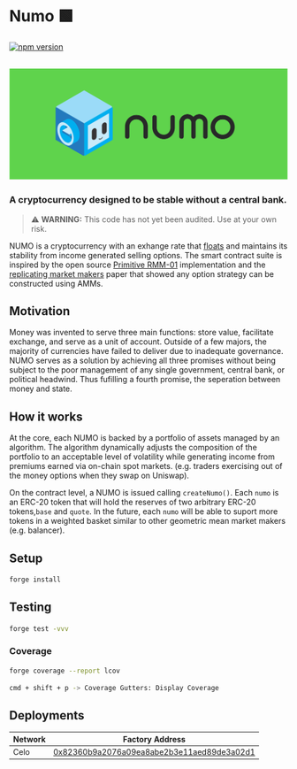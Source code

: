 # Numo 🟩 

[![npm version](https://img.shields.io/npm/v/@numotrade/numo/latest.svg)](https://www.npmjs.com/package/@numotrade/numo/v/latest)

<div align="center">
  <br />
  <a href="https://optimism.io"><img alt="Numo" src="./image/numo_readme.png" width=600></a>
  <br />
</div>

### A cryptocurrency designed to be stable without a central bank.

> ⚠️ **WARNING:** This code has not yet been audited. Use at your own risk.

NUMO is a cryptocurrency with an exhange rate that [floats](https://en.wikipedia.org/wiki/Floating_exchange_rate) and maintains its stability from income generated selling options. The smart contract suite is inspired by the open source [Primitive RMM-01](https://github.com/primitivefinance/rmm) implementation and the [replicating market makers](https://arxiv.org/abs/2103.14769) paper that showed any option strategy can be constructed using AMMs.

## Motivation

Money was invented to serve three main functions: store value, facilitate exchange, and serve as a unit of account. Outside of a few majors, the majority of currencies have failed to deliver due to inadequate governance. NUMO serves as a solution by achieving all three promises without being subject to the poor management of any single government, central bank, or political headwind. Thus fufilling a fourth promise, the seperation between money and state.

## How it works

At the core, each NUMO is backed by a portfolio of assets managed by an algorithm. The algorithm dynamically adjusts the composition of the portfolio to an acceptable level of volatility while generating income from premiums earned via on-chain spot markets. (e.g. traders exercising out of the money options when they swap on Uniswap). 

On the contract level, a NUMO is issued calling `createNumo()`. Each `numo` is an ERC-20 token that will hold the reserves of two arbitrary ERC-20 tokens,`base` and `quote`. In the future, each `numo` will be able to suport more tokens in a weighted basket similar to other geometric mean market makers (e.g. balancer).

## Setup

```bash
forge install
```

## Testing

```bash
forge test -vvv
```

### Coverage

```bash
forge coverage --report lcov
```

```bash
cmd + shift + p -> Coverage Gutters: Display Coverage
```

## Deployments

| Network  | Factory Address                                       |  
| -------- | ----------------------------------------------------- | 
| Celo     | [0x82360b9a2076a09ea8abe2b3e11aed89de3a02d1](https://explorer.celo.org/mainnet/token/0x82360b9a2076a09ea8abe2b3e11aed89de3a02d1 ) |

